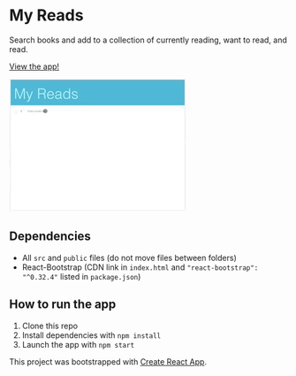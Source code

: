 My Reads
================================
Search books and add to a collection of currently reading, want to read, and read.

[View the app!](https://oriane212.github.io/myReads/)

![demo of searching for and adding a book](docs/myReads.gif)

## Dependencies
- All `src` and `public` files (do not move files between folders)
- React-Bootstrap (CDN link in `index.html` and `"react-bootstrap": "^0.32.4"` listed in `package.json`)

## How to run the app
1. Clone this repo
2. Install dependencies with `npm install` 
3. Launch the app with `npm start`


This project was bootstrapped with [Create React App](https://github.com/facebookincubator/create-react-app).
